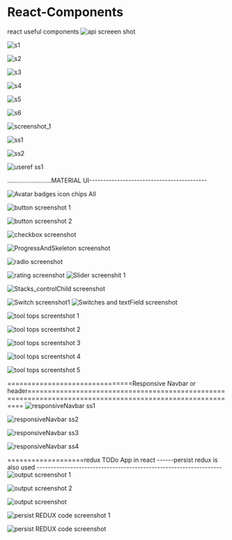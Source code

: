 # React-Components
react useful components
![api screeen shot](https://user-images.githubusercontent.com/81517359/229311144-cfbabdd5-feb1-45b6-851e-2a3f2467dac7.png)


![s1](https://user-images.githubusercontent.com/81517359/229311176-d84d84c6-8cf9-4e8b-bb75-05f9de64e5ca.png)

![s2](https://user-images.githubusercontent.com/81517359/229311177-adf29642-b44b-4679-988e-f2e320414971.png)

![s3](https://user-images.githubusercontent.com/81517359/229311169-afb83fe2-fdd9-49df-9e9c-99245d648ec0.png)

![s4](https://user-images.githubusercontent.com/81517359/229311170-8827138c-bbb0-4251-a0cb-dcad4da05769.png)

![s5](https://user-images.githubusercontent.com/81517359/229311173-c1fe3bc5-0eca-4098-a8f9-9ebd4a646ee6.png)

![s6](https://user-images.githubusercontent.com/81517359/229311174-28e1c4d5-69f2-461d-b506-53cc5f7c35bc.png)

![screenshot_1](https://user-images.githubusercontent.com/81517359/229311217-97817e4f-2b4d-4070-be1f-4855ba23ae03.png)

![ss1](https://user-images.githubusercontent.com/81517359/229311250-ad3b5ac7-5d4e-4290-a089-10e4f0055a98.png)

![ss2](https://user-images.githubusercontent.com/81517359/229311258-72ab8e2d-1bed-4826-8e18-f30af9f087f9.png)


![useref ss1](https://user-images.githubusercontent.com/81517359/229311284-3fd3328d-f20e-4703-8f14-242bf0e5d67c.png)



.........................MATERIAL UI------------------------------------------

![Avatar badges icon chips All](https://user-images.githubusercontent.com/81517359/229311726-e301970e-da29-4b85-adb4-3805ec90e8d2.png)

![button screenshot 1](https://user-images.githubusercontent.com/81517359/229311731-fb52afc9-21c1-43f3-831a-bdfdcfbca287.png)

![button screenshot 2](https://user-images.githubusercontent.com/81517359/229311736-0bb4827e-e428-4503-9872-ae201af1823c.png)

![checkbox screenshot](https://user-images.githubusercontent.com/81517359/229311745-4cca6335-da51-4788-a686-ac836ab17f13.png)

![ProgressAndSkeleton screenshot](https://user-images.githubusercontent.com/81517359/229311754-bf8c0073-ed4a-4e85-ab74-d4e37aa0be5f.png)

![radio screenshot](https://user-images.githubusercontent.com/81517359/229311755-af3f4ef2-dd50-47da-83b7-1a10a99140d2.png)

![rating screenshot](https://user-images.githubusercontent.com/81517359/229311759-0d437b81-ceaf-43ae-b7ca-ef3d2f6739a6.png)
![Slider screenshit 1](https://user-images.githubusercontent.com/81517359/229311761-429c7b10-711d-4d75-9453-f1fbcb601311.png)

![Stacks_controlChild screenshot](https://user-images.githubusercontent.com/81517359/229311768-dc03c6b9-cc89-43f7-aec3-e89870fbc1b4.png)

![Switch screenshot1](https://user-images.githubusercontent.com/81517359/229311773-035a9ccc-273c-4206-a7a0-72cb3a77d835.png)
![Switches and textField screenshot](https://user-images.githubusercontent.com/81517359/229311784-b466ab89-b3f2-43f6-9f29-fae17972ccff.png)

![tool tops screentshot 1](https://user-images.githubusercontent.com/81517359/229311788-b1c73e29-8d67-4676-8ace-cebf135252db.png)

![tool tops screentshot 2](https://user-images.githubusercontent.com/81517359/229311794-6df1e54d-d8db-4905-b6ab-17323497e55d.png)

![tool tops screentshot 3](https://user-images.githubusercontent.com/81517359/229311801-c305e576-c6c2-444e-ac6c-69dcea4bc4cb.png)

![tool tops screentshot 4](https://user-images.githubusercontent.com/81517359/229311809-2244ca9d-6f72-42d2-8bd9-0568a604928e.png)

![tool tops screentshot 5](https://user-images.githubusercontent.com/81517359/229311814-12dd792b-e264-49ac-a1ad-42d996ea5f8c.png)


===============================Responsive Navbar or  header===========================================================================================================
![responsiveNavbar ss1](https://user-images.githubusercontent.com/81517359/229359419-b838d6db-0cbe-49e4-a1a3-f967a5b3f0cc.png)

![responsiveNavbar ss2](https://user-images.githubusercontent.com/81517359/229359425-361b6f38-1292-4a46-894c-6e4e8efec03d.png)

![responsiveNavbar ss3](https://user-images.githubusercontent.com/81517359/229359432-27b94163-7dd7-41ce-b62e-aef8a7b4d07c.png)

![responsiveNavbar ss4](https://user-images.githubusercontent.com/81517359/229359435-c3d9d1e8-385b-4aca-b584-71d6a7a78bbd.png)

===================redux TODo App in react ------persist redux is also used ------------------------------------------------------------------
![output screenshot 1](https://user-images.githubusercontent.com/81517359/230553563-85d1aa21-548a-44a0-a50e-d1e37cbfe718.png)

![output screenshot 2](https://user-images.githubusercontent.com/81517359/230553600-d5063ca2-2850-4670-92fd-f45a93023baa.png)

![output screenshot](https://user-images.githubusercontent.com/81517359/230553621-71584f9f-a27c-49ea-9465-762283cea88e.png)

![persist REDUX  code screenshot 1](https://user-images.githubusercontent.com/81517359/230553643-f60dd610-0693-4391-b7b6-e335cbffcbb5.png)

![persist REDUX  code screenshot](https://user-images.githubusercontent.com/81517359/230553657-9128253b-b58b-4be6-a9d9-f0454277369a.png)



